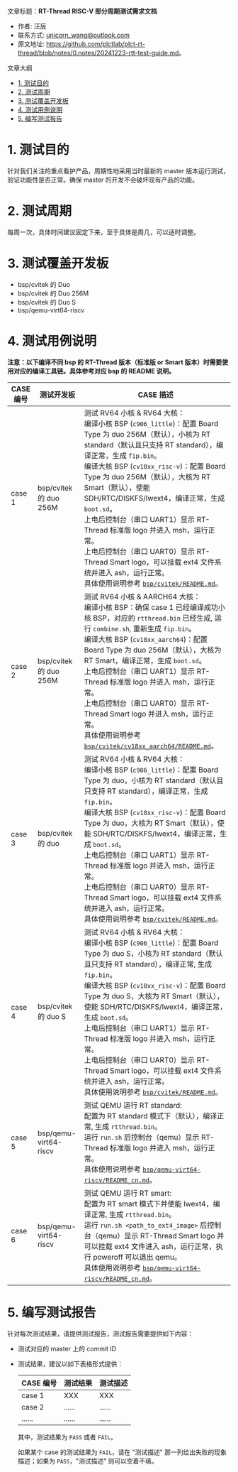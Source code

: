 文章标题：**RT-Thread RISC-V 部分周期测试需求文档**

- 作者: 汪辰
- 联系方式: <unicorn_wang@outlook.com>
- 原文地址: <https://github.com/plctlab/plct-rt-thread/blob/notes/0.notes/20241223-rtt-test-guide.md>。

文章大纲

<!-- TOC -->

- [1. 测试目的](#1-测试目的)
- [2. 测试周期](#2-测试周期)
- [3. 测试覆盖开发板](#3-测试覆盖开发板)
- [4. 测试用例说明](#4-测试用例说明)
- [5. 编写测试报告](#5-编写测试报告)

<!-- /TOC -->

# 1. 测试目的

针对我们关注的重点看护产品，周期性地采用当时最新的 master 版本运行测试，验证功能性是否正常。确保 master 的开发不会破坏现有产品的功能。

# 2. 测试周期

每周一次，具体时间建议固定下来，至于具体是周几，可以适时调整。

# 3. 测试覆盖开发板

- bsp/cvitek 的 Duo
- bsp/cvitek 的 Duo 256M
- bsp/cvitek 的 Duo S
- bsp/qemu-virt64-riscv

# 4. 测试用例说明

**注意：以下编译不同 bsp 的 RT-Thread 版本（标准版 or Smart 版本）时需要使用对应的编译工具链。具体参考对应 bsp 的 README 说明。**

| CASE 编号 | 测试开发板            | CASE 描述 |
|-----------|-----------------------|-----------|
|case 1     |bsp/cvitek 的 duo 256M |测试 RV64 小核 & RV64 大核：</br>编译小核 BSP (`c906_little`)：配置 Board Type 为 duo 256M（默认），小核为 RT standard（默认且只支持 RT standard），编译正常，生成 `fip.bin`。</br>编译大核 BSP (`cv18xx_risc-v`)：配置 Board Type 为 duo 256M（默认），大核为 RT Smart（默认），使能 SDH/RTC/DISKFS/lwext4，编译正常，生成 `boot.sd`。</br>上电后控制台（串口 UART1）显示 RT-Thread 标准版 logo 并进入 msh，运行正常。</br>上电后控制台（串口 UART0）显示 RT-Thread Smart logo，可以挂载 ext4 文件系统并进入 ash，运行正常。</br>具体使用说明参考 [`bsp/cvitek/README.md`][1]。|
|case 2     |bsp/cvitek 的 duo 256M |测试 RV64 小核 & AARCH64 大核：</br>编译小核 BSP：确保 case 1 已经编译成功小核 BSP，对应的 `rtthread.bin` 已经生成, 运行 `combine.sh`, 重新生成 `fip.bin`。</br>编译大核 BSP (`cv18xx_aarch64`)：配置 Board Type 为 duo 256M（默认），大核为 RT Smart，编译正常，生成 `boot.sd`。</br>上电后控制台（串口 UART1）显示 RT-Thread 标准版 logo 并进入 msh，运行正常。</br>上电后控制台（串口 UART0）显示 RT-Thread Smart logo 并进入 msh，运行正常。</br>具体使用说明参考 [`bsp/cvitek/cv18xx_aarch64/README.md`][3]。|
|case 3     |bsp/cvitek 的 duo      |测试 RV64 小核 & RV64 大核：</br>编译小核 BSP (`c906_little`)：配置 Board Type 为 duo，小核为 RT standard（默认且只支持 RT standard），编译正常，生成 `fip.bin`。</br>编译大核 BSP (`cv18xx_risc-v`)：配置 Board Type 为 duo，大核为 RT Smart（默认），使能 SDH/RTC/DISKFS/lwext4，编译正常，生成 `boot.sd`。</br>上电后控制台（串口 UART1）显示 RT-Thread 标准版 logo 并进入 msh，运行正常。</br>上电后控制台（串口 UART0）显示 RT-Thread Smart logo，可以挂载 ext4 文件系统并进入 ash，运行正常。</br>具体使用说明参考 [`bsp/cvitek/README.md`][1]。|
|case 4     |bsp/cvitek 的 duo S    |测试 RV64 小核 & RV64 大核：</br>编译小核 BSP (`c906_little`)：配置 Board Type 为 duo S，小核为 RT standard（默认且只支持 RT standard），编译正常, 生成 `fip.bin`。</br>编译大核 BSP (`cv18xx_risc-v`)：配置 Board Type 为 duo S，大核为 RT Smart（默认），使能 SDH/RTC/DISKFS/lwext4，编译正常，生成 `boot.sd`。</br>上电后控制台（串口 UART1）显示 RT-Thread 标准版 logo 并进入 msh，运行正常。</br>上电后控制台（串口 UART0）显示 RT-Thread Smart logo，可以挂载 ext4 文件系统并进入 ash，运行正常。</br>具体使用说明参考 [`bsp/cvitek/README.md`][1]。|
|case 5     |bsp/qemu-virt64-riscv  |测试 QEMU 运行 RT standard: </br>配置为 RT standard 模式下（默认），编译正常, 生成 `rtthread.bin`。</br>运行 `run.sh` 后控制台（qemu）显示 RT-Thread 标准版 logo 并进入 msh，运行正常。</br>具体使用说明参考 [`bsp/qemu-virt64-riscv/README_cn.md`][2]。|
|case 6     |bsp/qemu-virt64-riscv  |测试 QEMU 运行 RT smart: </br>配置为 RT smart 模式下并使能 lwext4，编译正常, 生成 `rtthread.bin`。</br>运行 `run.sh <path_to_ext4_image>` 后控制台（qemu）显示 RT-Thread Smart logo 并可以挂载 ext4 文件进入 ash，运行正常，执行 poweroff 可以退出 qemu。</br>具体使用说明参考 [`bsp/qemu-virt64-riscv/README_cn.md`][2]。|

# 5. 编写测试报告

针对每次测试结果，请提供测试报告，测试报告需要提供如下内容：

- 测试对应的 master 上的 commit ID

- 测试结果，建议以如下表格形式提供：

  | CASE 编号 | 测试结果 | 测试描述 |
  |-----------|----------|----------|
  | case 1    | XXX      | XXX      |
  | case 2    | ......   | ......   |
  | ......    | ......   | ......   |

  其中，测试结果为 `PASS` 或者 `FAIL`。

  如果某个 case 的测试结果为 `FAIL`，请在 "测试描述" 那一列给出失败的现象描述；如果为 `PASS`，"测试描述" 则可以空着不填。

[1]:https://github.com/RT-Thread/rt-thread/blob/master/bsp/cvitek/README.md
[2]:https://github.com/RT-Thread/rt-thread/blob/master/bsp/qemu-virt64-riscv/README_cn.md
[3]:https://github.com/RT-Thread/rt-thread/blob/master/bsp/cvitek/cv18xx_aarch64/README.md